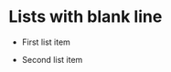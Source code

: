 # Lists with blank line

- First list item

- Second list item

<!-- {"layout":"title-and-body"} -->
